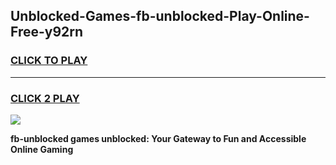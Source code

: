 
## Unblocked-Games-fb-unblocked-Play-Online-Free-y92rn
<h3>
<a href="https://premium76.site?title=fb-unblocked&ref=26A">CLICK TO PLAY</a></h3>
<hr>

<h3>
<a href="https://premium76.site?title=fb-unblocked&ref=26A">CLICK 2 PLAY</a>
  
</h3>

<a href="https://premium76.site?title=fb-unblocked&ref=26A"><img src="https://clearcache.store/games.png"></a>


**fb-unblocked games unblocked: Your Gateway to Fun and Accessible Online Gaming**

